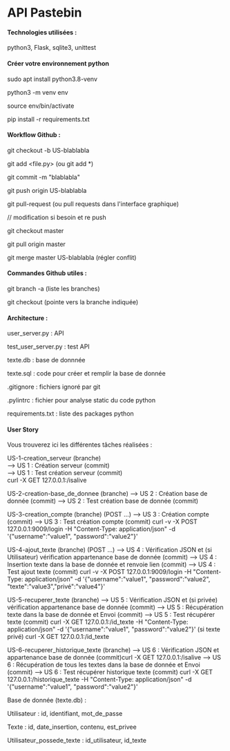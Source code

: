 <h1> API Pastebin </h1>

<h4> Technologies utilisées : </h4>

python3, Flask, sqlite3, unittest

<h4> Créer votre environnement python </h4>

sudo apt install python3.8-venv

python3 -m venv env

source env/bin/activate

pip install -r requirements.txt

<h4> Workflow Github : </h4>

git checkout -b US-blablabla

git add <file.py> (ou git add *)

git commit -m "blablabla"

git push origin US-blablabla

git pull-request (ou pull requests dans l'interface graphique)

// modification si besoin et re push

git checkout master

git pull origin master

git merge master US-blablabla (régler conflit)

<h4> Commandes Github utiles : </h4>

git branch -a (liste les branches)

git checkout <branch> (pointe vers la branche indiquée)

<h4>Architecture : </h4>  
  
user_server.py : API

test_user_server.py : test API
  
texte.db : base de donnnée
  
texte.sql : code pour créer et remplir la base de donnée
  
.gitignore : fichiers ignoré par git
  
.pylintrc : fichier pour analyse static du code python
  
requirements.txt : liste des packages python
  
<h4> User Story </h4>

Vous trouverez ici les différentes tâches réalisées :
  
US-1-creation_serveur (branche) \
    <space>--> US 1 : Création serveur (commit) \
    --> US 1 : Test création serveur (commit) \
              curl -X GET 127.0.0.1:<port>/isalive

US-2-creation-base_de_donnee (branche)
   --> US 2 : Création base de donnée (commit)
   --> US 2 : Test création base de donnée (commit)

US-3-creation_compte (branche) (POST ...)
  --> US 3 : Création compte (commit)
  --> US 3 : Test création compte (commit)
      curl -v -X POST 127.0.0.1:9009/login -H "Content-Type: application/json"  -d '{"username":"value1", "password":"value2"}'

US-4-ajout_texte (branche) (POST ...)
  --> US 4 : Vérification JSON et (si Utilisateur) vérification appartenance base de donnée (commit)
  --> US 4 : Insertion texte dans la base de donnée et renvoie lien (commit)
  --> US 4 : Test ajout texte (commit)
      curl -v -X POST 127.0.0.1:9009/login -H "Content-Type: application/json"  -d '{"username":"value1", "password":"value2", "texte":"value3","privé":"value4"}'
  
US-5-recuperer_texte (branche)
  --> US 5 : Vérification JSON et (si privée) vérification appartenance base de donnée (commit)
  --> US 5 : Récupération texte dans la base de donnée et Envoi (commit)
  --> US 5 : Test récupérer texte (commit) 
      curl -X GET 127.0.0.1:<port>/id_texte -H "Content-Type: application/json" -d '{"username":"value1", "password":"value2"}' (si texte privé)
      curl -X GET 127.0.0.1:<port>/id_texte

US-6-recuperer_historique_texte (branche)
  --> US 6 : Vérification JSON et appartenance base de donnée (commit)curl -X GET 127.0.0.1:<port>/isalive
  --> US 6 : Récupération de tous les textes dans la base de donnée et Envoi (commit)
  --> US 6 : Test récupérer historique texte (commit)
      curl -X GET 127.0.0.1:<port>/historique_texte -H "Content-Type: application/json" -d '{"username":"value1", "password":"value2"}'

Base de donnée (texte.db) :

Utilisateur : id, identifiant, mot_de_passe

Texte : id, date_insertion, contenu, est_privee

Utilisateur_possede_texte : id_utilisateur, id_texte
